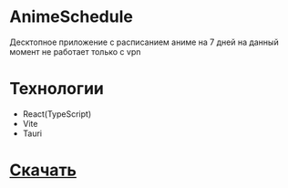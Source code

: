 # AnimeSchedule 
Десктопное приложение с расписанием аниме на 7 дней
на данный момент не работает только с vpn
# Технологии
- React(TypeScript)
- Vite
- Tauri
# [Скачать](https://github.com/lovecloudzzz/schedule/releases/)
